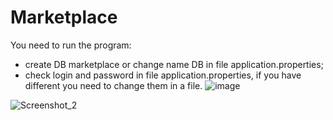 # Marketplace

You need to run the program:
- create DB marketplace or change name DB in file application.properties;
- check login and password in file application.properties, if you have different you need to change them in a file.
![image](https://user-images.githubusercontent.com/24815704/180739673-05f4fc46-2d74-4f51-b73d-21a9a06d001f.png)


![Screenshot_2](https://user-images.githubusercontent.com/24815704/180638994-d12b6553-78ed-4d9e-b318-a8085b527b2b.png)
